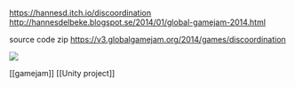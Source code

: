 https://hannesd.itch.io/discoordination
http://hannesdelbeke.blogspot.se/2014/01/global-gamejam-2014.html

source code zip https://v3.globalgamejam.org/2014/games/discoordination

![](https://img.itch.zone/aW1hZ2UvNTc0NTEyLzMwMjI2ODEucG5n/347x500/okp%2BWh.png)

[[gamejam]]
[[Unity project]]
